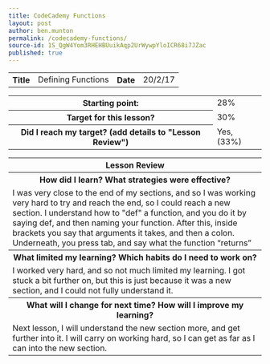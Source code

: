 ```yaml
---
title: CodeCademy Functions
layout: post
author: ben.munton
permalink: /codecademy-functions/
source-id: 1S_QgW4Yom3RHEHBUuikAqp2UrWywpYloICR68i7JZac
published: true
---
```

<table>
  <tr>
    <th>Title</th>
    <td>Defining Functions</td>
    <th>Date</th>
    <td>20/2/17</td>
  </tr>
</table>


<table>
  <tr>
    <th>Starting point:</th>
    <td>28%</td>
  </tr>
  <tr>
    <th>Target for this lesson?</th>
    <td>30%</td>
  </tr>
  <tr>
    <th>Did I reach my target? 
(add details to "Lesson Review")</th>
    <td>Yes, (33%)</td>
  </tr>
</table>


<table>
  <tr>
    <th>Lesson Review</th>
  </tr>
  <tr>
    <th>How did I learn? What strategies were effective? </th>
  </tr>
  <tr>
    <td>I was very close to the end of my sections, and so I was working very hard to try and reach the end, so I could reach a new section.  I understand how to "def" a function, and you do it by saying def, and then naming your function. After this, inside brackets you say that arguments it takes, and then a colon. Underneath, you press tab, and say what the function “returns”</td>
  </tr>
  <tr>
    <th>What limited my learning? Which habits do I need to work on? </th>
  </tr>
  <tr>
    <td>I worked very hard, and so not much limited my learning.  I got stuck a bit further on, but this is just because it was a new section, and I could not fully understand it.</td>
  </tr>
  <tr>
    <th>What will I change for next time? How will I improve my learning?</th>
  </tr>
  <tr>
    <td>Next lesson, I will understand the new section more, and get further into it. I will carry on working hard, so I can get as far as I can into the new section.</td>
  </tr>
</table>


